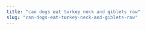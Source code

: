 ```yaml
---
title: "can dogs eat turkey neck and giblets raw"
slug: "can-dogs-eat-turkey-neck-and-giblets-raw"
---
```


